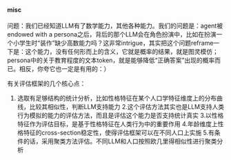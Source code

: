 #### misc
问题：我们已经知道LLM有了数学能力，其他各种能力。我们的问题是：agent被endowed with a persona之后，背后的那个LLM会在角色扮演中，比如在扮演一个小学生时“装作”缺少高数能力吗？这非常intrigue，其实把这个问题reframe一下是：这个能力，没有任何形而上的含义，它就是概率的结果，就是图灵模仿；persona中的关于教育程度的文本token，就是能够降低“正确答案”出现的概率而已。相反，你夸它也一定是有用的：）

有关评估框架的几个核心点：
1. 选取有足够结构的统计分析，比如性格特征在某个人口学特征维度上的分布曲线，比较其相似性，判断LLM支持能力
2.这个评估方法其实也是LLM支持人类行为模拟的能力的评估方法，而且是评估这个能力是否支持统计真实
3.以性格特征作为评估目标，是基于性格特征在人类行为中的重要作用
4.年龄维度上性格特征的cross-section稳定性，使得评估框架可以在不同人口上实施
5.有条件的话，采用聚类方法评估。不同LLM和人口按照欧几里得相似性进行聚类分析